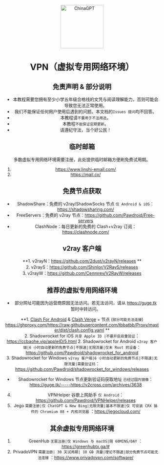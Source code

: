 <div align="center">
  <img src="https://ghproxy.com/https://raw.githubusercontent.com/PlayMcBKuwu/chinagpt/main/GPT-4.png" alt="ChinaGPT" width="140" height="142" />  
  
# VPN（虚拟专用网络环境）  
## 免责声明 & 部分说明  
* 本教程需要您拥有至少小学五年级合格线的文凭与阅读理解能力，否则可能会导致您无法正常使用。
* 我们不能保证任何用户使用后遇到的问题。本文档的`Issues 提问`均不回答。  
* 本教程请`不要用于不法用途`。  
* 本教程`不能保证定期更新`。  
* 请遵纪守法，当个好公民！  
  
## 临时邮箱  
多数虚拟专用网络环境需要注册，此处提供临时邮箱方便刷免费试用期。  
1.  https://www.linshi-email.com/  
2.  https://mail.cx/  
  
## 免费节点获取
- ShadowShare：免费的 v2ray/ShadowSocks 节点 `仅 Android & iOS`：https://shadowsharing.com/  
- FreeServers：免费的 v2ray 节点：https://github.com/Pawdroid/Free-servers  
- ClashNode：每日更新的免费的 Clash+v2ray 订阅：https://clashnode.com/
  
## v2ray 客户端
  
**1.  v2rayN：https://github.com/2dust/v2rayN/releases **  
2.  v2rayS：https://github.com/Shinlor/V2RayS/releases  
3.  v2rayW：https://github.com/Cenmrev/V2RayW/releases  
  
## 推荐的虚拟专用网络环境  
* 部分网址可能因为运营商原因无法访问。若无法访问，请从 https://guge.tk 暂时中转访问。  
  
**1.  <a href="https://github.com/Kr328/ClashForAndroid/releases">Clash For Android</a> & <a href="https://github.com/zzzgydi/clash-verge/releases">Clash Verge</a> + 节点 (`部分可能无法连接`) https://ghproxy.com/https://raw.githubusercontent.com/tbbatbb/Proxy/master/dist/clash.config.yaml **  
2.  Shadowrocket for iOS `共享 Apple ID |不要开启双重验证`：https://ccbaohe.vip/appleID/5.html
2.  Shadowrocket for Android `v2ray 客户端|6 小时自动更新的免费节点|不限速|无限流量|仅未 Root 的设备`：https://github.com/Pawdroid/shadowrocket_for_android  
3.  Shadowrocket for Windows `v2ray 客户端|6 小时自动更新的免费节点|不限速|无限流量|需要验证码`：https://github.com/Pawdroid/shadowrocket_for_windows/releases
- Shadowrocket for Windows 节点更新验证码获取地址 `已经过国内镜像`：https://guge.tk/-----https://v2cross.com/archives/3638  
4.  VPNHelper 谷歌上网助手 `仅 Android`：https://github.com/Pawdroid/VPNHelper/releases  
5.  Jego `需要注册|仅 ChatGPT & New Bing|无限流量|基本不限速|仅 可安装 CRX 插件的 Chromium 88 + 内核浏览器` ：https://jegocloud.com/  
  
## 其余虚拟专用网络环境
1.  GreenHub `无需注册|仅 Windows 与 macOS|限 60MINS/DAY` ：https://greenhubtx.ga/#  
2.  PrivadoVPN  `需要注册| 30 天试用期| 10 GB 流量|理论不限速|部分免费节点可能无法连接` ：https://www.privadovpn.com/software/  

